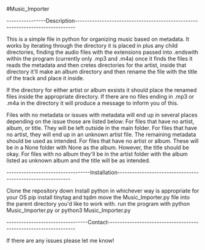 #Music_Importer

----------------Description------------------------------------------------------------------------------

This is a simple file in python for organizing music based on metadata. 
It works by iterating through the directory it is placed in plus any child directories, finding the audio files with the extensions passed into .endswith within the program (currently only .mp3 and .m4a)
once it finds the files it reads the metadata and then cretes directories for the artist, inside that directory it'll make an album directory and then rename the file with the title of the track and place it inside. 

If the directory for either artist or album exsists it should place the renamed files inside the appropriate directory. If there are no files ending in .mp3 or .m4a in the directory it will produce a message to inform you of this. 

Files with no metadata or issues with metadata will end up in several places depending on the issue those are listed below:
    For files that have no artist, album, or title. They will be left outside in the main folder. 
    For files that have no artist, they will end up in an unknown artist file. The remaining metadata should be used as intended. 
    For files that have no artist or album. These will be in a None folder with None as the album. However, the title should be okay. 
    For files with no album they'll be in the artist folder with the album listed as unknown album and the title will be as intended. 

----------------------------------Installation-----------------------------------------------------------

Clone the repository down
Install python in whichever way is appropriate for your OS
pip install tinytag and tqdm 
move the Music_Importer.py file into the parent directory you'd like to work with. 
run the program with python Music_Importer.py or python3 Music_Importer.py

---------------------------------Contact-----------------------------------------------------------------

If there are any issues please let me know!

